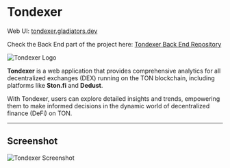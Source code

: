 # Tondexer

Web UI: [tondexer.gladiators.dev](https://tondexer.gladiators.dev)

Check the Back End part of the project here: [Tondexer Back End Repository](https://github.com/The-Analytics-Gladiators/tondexer)

![Tondexer Logo](https://raw.github.com/the-analytics-gladiators/tondexer/main/logos/tondexer-logo.jpg)

**Tondexer** is a web application that provides comprehensive analytics for all decentralized exchanges (DEX) running on the TON blockchain, including platforms like **Ston.fi** and **Dedust**.

With Tondexer, users can explore detailed insights and trends, empowering them to make informed decisions in the dynamic world of decentralized finance (DeFi) on TON.

---

## Screenshot

![Tondexer Screenshot](https://raw.github.com/the-analytics-gladiators/tondexer/main/logos/tondexer-screenshot.png)

